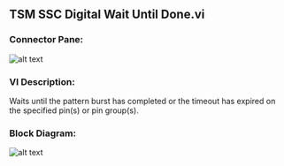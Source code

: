 ## **TSM SSC Digital Wait Until Done.vi**
### Connector Pane:
![alt text](/Instrument%20Control/Digital/Pattern%20Actions/TSM%20SSC%20Digital%20Wait%20Until%20Done.vic.png "TSM SSC Digital Wait Until Done.vi connector pane")

### VI Description:
Waits until the pattern burst has completed or the timeout has expired on the specified pin(s) or pin group(s).

### Block Diagram:
![alt text](/Instrument%20Control/Digital/Pattern%20Actions/TSM%20SSC%20Digital%20Wait%20Until%20Done.vid.png "TSM SSC Digital Wait Until Done.vi block diagram")
